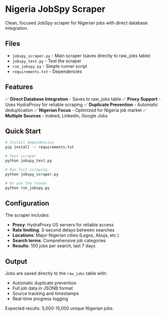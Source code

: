 # Nigeria JobSpy Scraper

Clean, focused JobSpy scraper for Nigerian jobs with direct database integration.

## Files

- `jobspy_scraper.py` - Main scraper (saves directly to raw_jobs table)
- `jobspy_test.py` - Test the scraper
- `run_jobspy.py` - Simple runner script
- `requirements.txt` - Dependencies

## Features

✅ **Direct Database Integration** - Saves to raw_jobs table
✅ **Proxy Support** - Uses HydraProxy for reliable scraping
✅ **Duplicate Prevention** - Automatic deduplication
✅ **Nigerian Focus** - Optimized for Nigeria job market
✅ **Multiple Sources** - Indeed, LinkedIn, Google Jobs

## Quick Start

```bash
# Install dependencies
pip install -r requirements.txt

# Test scraper
python jobspy_test.py

# Run full scraping
python jobspy_scraper.py

# Or use the runner
python run_jobspy.py
```

## Configuration

The scraper includes:
- **Proxy**: HydraProxy US servers for reliable access
- **Rate limiting**: 3-second delays between searches
- **Locations**: Major Nigerian cities (Lagos, Abuja, etc.)
- **Search terms**: Comprehensive job categories
- **Results**: 100 jobs per search, last 7 days

## Output

Jobs are saved directly to the `raw_jobs` table with:
- Automatic duplicate prevention
- Full job data in JSONB format
- Source tracking and timestamps
- Real-time progress logging

Expected results: 5,000-15,000 unique Nigerian jobs.
